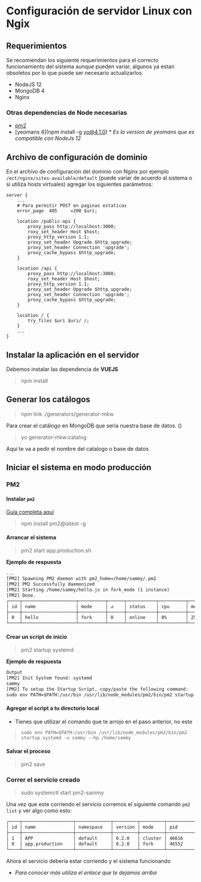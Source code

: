 # Configuración de servidor Linux con Ngix

## Requerimientos

Se recomiendan los siguiente requerimientos para el correcto funcionamiento del sistema aunque pueden variar, algunos ya estan obsoletos por lo que puede ser necesario actualizarlos

- NodeJS 12
- MongoDB 4
- Nginx

### Otras dependencias de Node necesarias

- [pm2](https://pm2.keymetrics.io/docs/usage/quick-start/)
- [yeomans 4](npm install -g yo@4.1.0) * *Es la version de yeomans que es compatible con NodeJs 12*



## Archivo de configuración de dominio

En el archivo de configuración del dominio con Nginx por ejemplo `/ect/nginx/sites-available/default` (puede variar de acuerdo al sistema o si utiliza hosts virtuales)  agregar los siguientes parámetros:

```nginx
server {
	...
	# Para permitir POST en paginas estaticas
 	error_page  405     =200 $uri;

	location /public-api {
		proxy_pass http://localhost:3000;
		roxy_set_header Host $host;
		proxy_http_version 1.1;
		proxy_set_header Upgrade $http_upgrade;
		proxy_set_header Connection 'upgrade';
		proxy_cache_bypass $http_upgrade;
	}

	location /api {
		proxy_pass http://localhost:3000;
		roxy_set_header Host $host;
		proxy_http_version 1.1;
		proxy_set_header Upgrade $http_upgrade;
		proxy_set_header Connection 'upgrade';
		proxy_cache_bypass $http_upgrade;
	}

	location / {
		try_files $uri $uri/ /;
	}
	...
}
```

## Instalar la aplicación en el servidor

Debemos instalar las dependencia de **VUEJS**

> npm install

## Generar los catálogos

> npm link ./generators/generator-mkw

Para crear el catálogo en MongoDB que seria nuestra base de datos. ()

> yo generator-mkw:catalog

Aqui te va a pedir el nombre del catalogo o base de datos
## Iniciar el sistema en modo producción

### PM2

#### Instalar `pm2`

[Guía completa aquí](https://www.digitalocean.com/community/tutorials/how-to-set-up-a-node-js-application-for-production-on-ubuntu-20-04)

> npm install pm2@latest -g

#### Arrancar el sistema

> pm2 start app.production.sh

**Ejemplo de respuesta**

```txt
...
[PM2] Spawning PM2 daemon with pm2_home=/home/sammy/.pm2
[PM2] PM2 Successfully daemonized
[PM2] Starting /home/sammy/hello.js in fork_mode (1 instance)
[PM2] Done.
┌────┬────────────────────┬──────────┬──────┬───────────┬──────────┬──────────┐
│ id │ name               │ mode     │ ↺    │ status    │ cpu      │ memory   │
├────┼────────────────────┼──────────┼──────┼───────────┼──────────┼──────────┤
│ 0  │ hello              │ fork     │ 0    │ online    │ 0%       │ 25.2mb   │
└────┴────────────────────┴──────────┴──────┴───────────┴──────────┴──────────┘
```

#### Crear un script de inicio

> pm2 startup systemd

**Ejemplo de respuesta**

```txt
Output
[PM2] Init System found: systemd
sammy
[PM2] To setup the Startup Script, copy/paste the following command:
sudo env PATH=$PATH:/usr/bin /usr/lib/node_modules/pm2/bin/pm2 startup systemd -u sammy --hp /home/sammy
```

#### Agregar el script a tu directorio local

* Tienes que utilizar el comando que te arrojo en el paso anterior, no este

>     sudo env PATH=$PATH:/usr/bin /usr/lib/node_modules/pm2/bin/pm2 startup systemd -u sammy --hp /home/sammy

#### Salvar el proceso

> pm2 save

### Correr el servicio creado

> sudo systemctl start pm2-sammy

Una vez que este corriendo el servicio corremos el siguiente comando `pm2 list` y ver algo como esto:

```txt
┌────┬───────────────────┬─────────────┬─────────┬─────────┬──────────┬────────┬──────┬───────────┬──────────┬──────────┬──────────┬──────────┐
│ id │ name              │ namespace   │ version │ mode    │ pid      │ uptime │ ↺    │ status    │ cpu      │ mem      │ user     │ watching │
├────┼───────────────────┼─────────────┼─────────┼─────────┼──────────┼────────┼──────┼───────────┼──────────┼──────────┼──────────┼──────────┤
│ 1  │ APP               │ default     │ 0.2.0   │ cluster │ 46616    │ 3m     │ 1    │ online    │ 0%       │ 98.6mb   │ cri… │ disabled │
│ 0  │ app.production    │ default     │ 0.2.0   │ fork    │ 46552    │ 3m     │ 0    │ online    │ 0%       │ 3.2mb    │ cri… │ disabled │
└────┴───────────────────┴─────────────┴─────────┴─────────┴──────────┴────────┴──────┴───────────┴──────────┴──────────┴──────────┴──────────┘
```
Ahora el servicio debería estar corriendo y el sistema funcionando

* *Para conocer más utiliza el enlace que te dejamos arriba*


